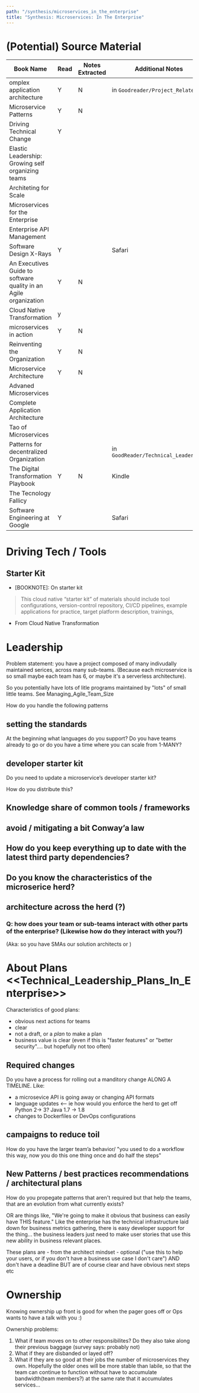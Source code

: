 ```yaml
---
path: "/synthesis/microservices_in_the_enterprise"
title: "Synthesis: Microservices: In The Enterprise"
---
```


# (Potential) Source Material

| Book Name                                                        | Read | Notes Extracted | Additional Notes                       |
|------------------------------------------------------------------|------|-----------------|----------------------------------------|
| omplex application architecture                                  | Y    | N               | in `Goodreader/Project_Related`        |
| Microservice Patterns                                            | Y    | N               |
| Driving Technical Change                                         | Y    |                 |
| Elastic Leadership: Growing self organizing teams                |      |                 |
| Architeting for Scale                                            |      |                 |
| Microservices for the Enterprise                                 |      |                 |
| Enterprise API Management                                        |      |                 |
| Software Design X-Rays                                           | Y    |                 | Safari
| An Executives Guide to software quality in an Agile organization | Y    | N               |
| Cloud Native Transformation                                      |  y   |                 |
| microservices in action                                          | Y    | N               |
| Reinventing the Organization                                     | Y    | N               |
| Microservice Architecture                                        | Y    | N               |
| Advaned Microservices                                            |      |                 |
| Complete Application Architecture                                |      |                 |
| Tao of Microservices                                             |      |                 |
| Patterns for decentralized Organization                          |      |                 | in `GoodReader/Technical_Leadership`  |
| The Digital Transformation Playbook                              | Y    | N               | Kindle
| The Tecnology Fallicy                                            |      |                 |
| Software Engineering at Google                                   | Y    |                 | Safari




# Driving Tech / Tools

## Starter Kit

- [BOOKNOTE]: On starter kit
> This cloud native “starter kit” of materials should include tool configurations, version-control repository, CI/CD pipelines, example applications for practice, target platform description, trainings,
- From Cloud Native Transformation


# Leadership

Problem statement: you have a project composed of many indivudally maintained serices, across many sub-teams. (Because each microservice is so small maybe each team has 6, or maybe it's a serverless architecture).

So you potentially have lots of litle programs maintained by "lots" of small little teams. See Managing_Agile_Team_Size

How do you handle the following patterns

## setting the standards

At the beginning what languages do you support? Do you have teams already to go or do you have a time where you can scale from 1-MANY?


## developer starter kit

Do you need to update a microservice’s developer starter kit?

How do you distribute this?

## Knowledge share of common tools / frameworks



## avoid / mitigating a bit Conway’a law


## How do you keep everything up to date with the latest third party dependencies?

## Do you know the characteristics of the microserice herd?

## architecture across the herd (?)

### Q: how does your team or sub-teams interact with other parts of the enterprise? (Likewise how do they interact with you?)

(Aka: so you have SMAs our solution architects or )

# About Plans <<Technical_Leadership_Plans_In_Enterprise>>

Characteristics of good plans:

  * obvious next actions for teams
  * clear
  * not a draft, or a _plan_ to make a plan
  * business value is clear (even if this is "faster features" or "better security".... but hopefully not too often)

## Required changes

Do you have a process for rolling out a manditory change ALONG A TIMELINE. Like:

  * a microsevice API is going away or changing API formats
  * language updates <-- ie how would you enforce the herd to get off Python 2-> 3? Java 1.7 -> 1.8
  * changes to Dockerfiles or DevOps configurations


## campaigns to reduce toil

How do you have the larger team’a behavior/ "you used to do a workflow this way, now you do this one thing once and do half the steps"

## New Patterns / best practices recommendations / architectural plans

How do you propegate patterns that aren't required but that help the teams, that are an evolution from what currently exists?

OR are things like, "We're going to make it obvious that business can easily have THIS feature." Like the enterprise has the technical infrastructure laid down for business metrics gathering, there is easy developer support for the thing... the business leaders just need to make user stories that use this new ability in business relevant places.

These plans are - from the architect mindset - optional ("use this to help your users, or if you don't have a business use case I don't care") AND don't have a deadline BUT are of course clear and have obvious next steps etc

# Ownership

Knowing ownership up front is good for when the pager goes off or Ops wants to have a talk with you :)

Ownership problems:

  1. What if team moves on to other responsibilites? Do they also take along their previous baggage (survey says: probably not)
  2. What if they are disbanded or layed off?
  3. What if they are so good at their jobs the number of microservices they own. Hopefully the older ones will be more stable than labile, so that the team can continue to function without have to accumulate bandwidth(team members?) at the same rate that it accumulates services...
